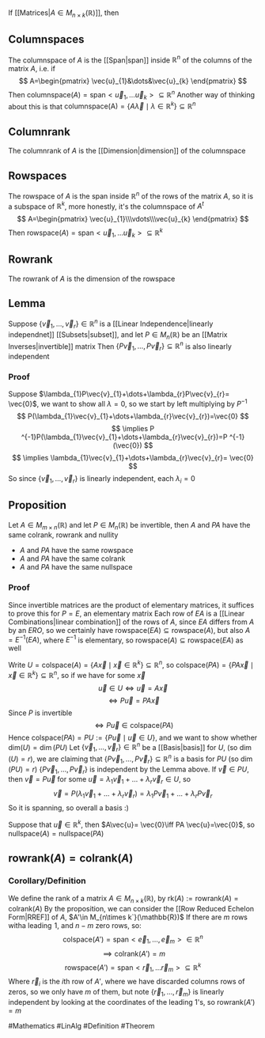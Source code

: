 If [[Matrices|$A\in M_{n\times k}(\mathbb{R})$]], then
## Columnspaces
The columnspace of $A$ is the [[Span|span]] inside $\mathbb{R}^{n}$ of the columns of the matrix $A$, i.e. if
$$
A=\begin{pmatrix}
\vec{u}_{1}&\dots&\vec{u}_{k}
\end{pmatrix}
$$
Then $\text{columnspace}(A)=\text{span}< \vec{u}_{1},\dots \vec{u}_{k} >\subseteq \mathbb{R}^{n}$
Another way of thinking about this is that $\text{columnspace(A)}=\{ A\vec{\lambda}\mid\lambda \in\mathbb{R}^{k} \}\subseteq \mathbb{R}^{n}$
## Columnrank
The columnrank of $A$ is the [[Dimension|dimension]] of the columnspace
## Rowspaces
The rowspace of $A$ is the span inside $\mathbb{R}^{n}$ of the rows of the matrix $A$, so it is a subspace of $\mathbb{R}^k$, more honestly, it's the columnspace of $A^{t}$
$$
A=\begin{pmatrix}
\vec{u}_{1}\\\vdots\\\vec{u}_{k}
\end{pmatrix}
$$
Then $\text{rowspace}(A)=\text{span}< \vec{u}_{1},\dots \vec{u}_{k} >\subseteq \mathbb{R}^{k}$
## Rowrank
The rowrank of $A$ is the dimension of the rowspace
## Lemma
Suppose $\{ \vec{v}_{1},\dots,\vec{v}_{r} \}\in\mathbb{R}^{n}$ is a [[Linear Independence|linearly independnet]] [[Subsets|subset]], and let $P\in M_{n}(\mathbb{R})$ be an [[Matrix Inverses|invertible]] matrix
Then $\{ P\vec{v}_{1},\dots,P\vec{v}_{r} \}\subseteq \mathbb{R}^{n}$ is also linearly independent
### Proof
Suppose $\lambda_{1}P\vec{v}_{1}+\dots+\lambda_{r}P\vec{v}_{r}= \vec{0}$, we want to show all $\lambda=0$, so we start by left multiplying by $P ^{-1}$
$$
P(\lambda_{1}\vec{v}_{1}+\dots+\lambda_{r}\vec{v}_{r})=\vec{0}
$$
$$
\implies P ^{-1}P(\lambda_{1}\vec{v}_{1}+\dots+\lambda_{r}\vec{v}_{r})=P ^{-1}(\vec{0})
$$
$$
\implies \lambda_{1}\vec{v}_{1}+\dots+\lambda_{r}\vec{v}_{r}= \vec{0}
$$
So since $\{ \vec{v}_{1},\dots,\vec{v}_{r} \}$ is linearly independent, each $\lambda_{i}=0$
## Proposition
Let $A\in M_{m\times n}(\mathbb{R})$ and let $P \in M_{n}(\mathbb{R})$ be invertible, then $A$ and $PA$ have the same colrank, rowrank and nullity
- $A$ and $PA$ have the same rowspace
- $A$ and $PA$ have the same colrank
- $A$ and $PA$ have the same nullspace
### Proof
Since invertible matrices are the product of elementary matrices, it suffices to prove this for $P=E$, an elementary matrix
Each row of $EA$ is a [[Linear Combinations|linear combination]] of the rows of $A$, since $EA$ differs from $A$ by an $ERO$, so we certainly have $\text{rowspace}(EA)\subseteq \text{rowspace}(A)$, but also $A=E ^{-1}(EA)$, where $E^{-1}$ is elementary, so $\text{rowspace}(A)\subseteq \text{rowspace}(EA)$ as well

Write $U=\text{colspace}(A)=\{ A \vec{x}\mid \vec{x} \in\mathbb{R}^{k} \}\subseteq \mathbb{R}^{n}$, so $\text{colspace}(PA)=\{ PA\vec{x}\mid \vec{x} \in \mathbb{R}^{k} \}\subseteq \mathbb{R}^{n}$, so if we have for some $\vec{x}$
$$
\vec{u}\in U\iff \vec{u}=A\vec{x}
$$
$$
\iff P\vec{u}=PA\vec{x}
$$
Since $P$ is invertible
$$
\iff P\vec{u}\in \text{colspace}(PA)
$$
Hence $\text{colspace}(PA)=PU:=\{ P\vec{u}\mid \vec{u}\in U \}$, and we want to show whether $\text{dim}(U)=\dim(PU)$
Let $\{ \vec{v}_{1},\dots,\vec{v}_{r} \}\in\mathbb{R}^{n}$ be a [[Basis|basis]] for $U$, (so $\dim(U)=r$), we are claiming that $\{ P\vec{v}_{1},\dots,P\vec{v}_{r} \}\subseteq \mathbb{R}^{n}$ is a basis for $PU$ (so $\dim(PU)=r$)
$\{ P\vec{v}_{1},\dots,P\vec{v}_{r} \}$ is independent by the Lemma above. If $\vec{v}\in PU$, then $\vec{v}=P\vec{u}$ for some $\vec{u}=\lambda_{1}\vec{v}_{1}+\dots+\lambda_{r}\vec{v}_{r}\in U$, so
$$
\vec{v}=P(\lambda_{1}\vec{v}_{1}+\dots+\lambda _{r}\vec{v}_{r})=\lambda_{1}P\vec{v}_{1}+\dots+\lambda_{r}P\vec{v}_{r}
$$
So it is spanning, so overall a basis :)

Suppose that $\vec{u}\in\mathbb{R}^{k}$, then $A\vec{u}= \vec{0}\iff PA \vec{u}=\vec{0}$, so $\text{nullspace}(A)=\text{nullspace}(PA)$
## $\text{rowrank}(A)=\text{colrank}(A)$
### Corollary/Definition
We define the rank of a matrix $A\in M_{n\times k}(\mathbb{R})$, by $\text{rk}(A):=\text{rowrank}(A)=\text{colrank}(A)$
By the proposition, we can consider the [[Row Reduced Echelon Form|RREF]] of $A$, $A'\in M_{n\times k`}(\mathbb{R})$
If there are $m$ rows witha leading $\hspace{0pt}1$, and $n-m$ zero rows, so:
$$
\text{colspace}(A')=\text{span}< \vec{e}_{1},\dots,\vec{e}_{m} > \in \mathbb{R}^{n}
$$
$$
\implies \text{colrank}(A')=m
$$
$$
\text{rowspace}(A')=\text{span}< \vec{r}_{1},\dots \vec{r}_{m} > \subseteq \mathbb{R}^{k}
$$
Where $\vec{r}_{i}$ is the $i$th row of $A'$, where we have discarded columns rows of zeros, so we only have $m$ of them, but note $\{ \vec{r}_{1},\dots,\vec{r}_{m} \}$ is linearly independent by looking at the coordinates of the leading 1's, so $\text{rowrank}(A')=m$

#Mathematics #LinAlg #Definition #Theorem 